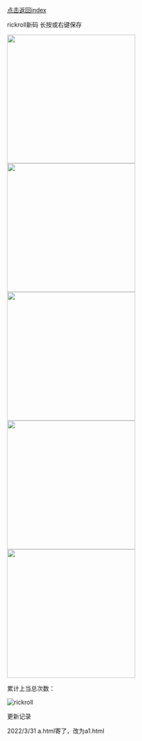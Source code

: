[点击返回index](https://arcxingye.github.io/)

rickroll新码 长按或右键保存

<img width="300" height="300" src="https://s3.bmp.ovh/imgs/2022/03/31/0627177ae0d1c77b.png"/>

<img width="300" height="300" src="https://s3.bmp.ovh/imgs/2022/03/31/b14d6f6db046105e.png"/>

<img width="300" height="300" src="https://s3.bmp.ovh/imgs/2022/03/31/52959916e14fd858.png"/>

<img width="300" height="300" src="https://s3.bmp.ovh/imgs/2022/03/31/e387c8b19e0c9c05.png"/>

<img width="300" height="300" src="https://s3.bmp.ovh/imgs/2022/03/31/cb6a3af791f994c8.png"/>

累计上当总次数：

![rickroll](https://count.getloli.com/get/@rickroll)

更新记录

2022/3/31 a.html寄了，改为a1.html
